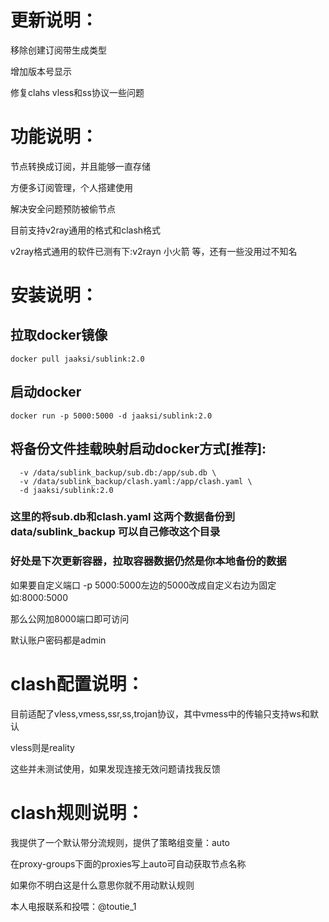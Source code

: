 # 更新说明：
移除创建订阅带生成类型

增加版本号显示

修复clahs vless和ss协议一些问题

# 功能说明：

节点转换成订阅，并且能够一直存储

方便多订阅管理，个人搭建使用

解决安全问题预防被偷节点

目前支持v2ray通用的格式和clash格式

v2ray格式通用的软件已测有下:v2rayn 小火箭 等，还有一些没用过不知名

# 安装说明：

## 拉取docker镜像

```docker pull jaaksi/sublink:2.0```

## 启动docker

```docker run -p 5000:5000 -d jaaksi/sublink:2.0```

## 将备份文件挂载映射启动docker方式[推荐]:

```docker run -p 5000:5000 \
  -v /data/sublink_backup/sub.db:/app/sub.db \
  -v /data/sublink_backup/clash.yaml:/app/clash.yaml \
  -d jaaksi/sublink:2.0
```

### 这里的将sub.db和clash.yaml 这两个数据备份到data/sublink_backup 可以自己修改这个目录

### 好处是下次更新容器，拉取容器数据仍然是你本地备份的数据

如果要自定义端口 -p 5000:5000左边的5000改成自定义右边为固定如:8000:5000

那么公网加8000端口即可访问

默认账户密码都是admin

# clash配置说明：

目前适配了vless,vmess,ssr,ss,trojan协议，其中vmess中的传输只支持ws和默认

vless则是reality

这些并未测试使用，如果发现连接无效问题请找我反馈

# clash规则说明：

我提供了一个默认带分流规则，提供了策略组变量：auto

在proxy-groups下面的proxies写上auto可自动获取节点名称

如果你不明白这是什么意思你就不用动默认规则

本人电报联系和投喂：@toutie_1